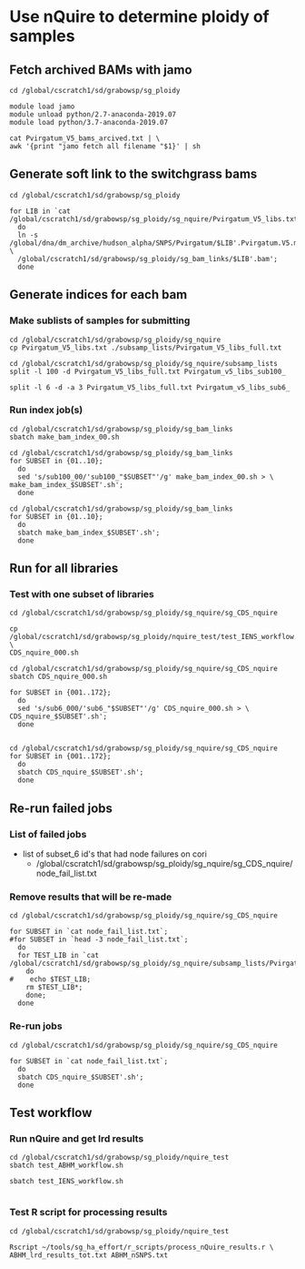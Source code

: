 # Use nQuire to determine ploidy of samples

## Fetch archived BAMs with jamo
```
cd /global/cscratch1/sd/grabowsp/sg_ploidy

module load jamo
module unload python/2.7-anaconda-2019.07
module load python/3.7-anaconda-2019.07

cat Pvirgatum_V5_bams_arcived.txt | \
awk '{print "jamo fetch all filename "$1}' | sh
```

## Generate soft link to the switchgrass bams
```
cd /global/cscratch1/sd/grabowsp/sg_ploidy

for LIB in `cat /global/cscratch1/sd/grabowsp/sg_ploidy/sg_nquire/Pvirgatum_V5_libs.txt`; 
  do
  ln -s /global/dna/dm_archive/hudson_alpha/SNPS/Pvirgatum/$LIB'.Pvirgatum.V5.merged.gatk.bam' \
  /global/cscratch1/sd/grabowsp/sg_ploidy/sg_bam_links/$LIB'.bam';
  done
```

## Generate indices for each bam
### Make sublists of samples for submitting
```
cd /global/cscratch1/sd/grabowsp/sg_ploidy/sg_nquire
cp Pvirgatum_V5_libs.txt ./subsamp_lists/Pvirgatum_V5_libs_full.txt

cd /global/cscratch1/sd/grabowsp/sg_ploidy/sg_nquire/subsamp_lists
split -l 100 -d Pvirgatum_V5_libs_full.txt Pvirgatum_v5_libs_sub100_

split -l 6 -d -a 3 Pvirgatum_V5_libs_full.txt Pvirgatum_v5_libs_sub6_

```
### Run index job(s)
```
cd /global/cscratch1/sd/grabowsp/sg_ploidy/sg_bam_links
sbatch make_bam_index_00.sh

cd /global/cscratch1/sd/grabowsp/sg_ploidy/sg_bam_links
for SUBSET in {01..10};
  do
  sed 's/sub100_00/'sub100_"$SUBSET"'/g' make_bam_index_00.sh > \
make_bam_index_$SUBSET'.sh';
  done

cd /global/cscratch1/sd/grabowsp/sg_ploidy/sg_bam_links
for SUBSET in {01..10};
  do
  sbatch make_bam_index_$SUBSET'.sh';
  done

```

## Run for all libraries
### Test with one subset of libraries
```
cd /global/cscratch1/sd/grabowsp/sg_ploidy/sg_nquire/sg_CDS_nquire

cp /global/cscratch1/sd/grabowsp/sg_ploidy/nquire_test/test_IENS_workflow.sh \
CDS_nquire_000.sh

cd /global/cscratch1/sd/grabowsp/sg_ploidy/sg_nquire/sg_CDS_nquire
sbatch CDS_nquire_000.sh

for SUBSET in {001..172};
  do
  sed 's/sub6_000/'sub6_"$SUBSET"'/g' CDS_nquire_000.sh > \
CDS_nquire_$SUBSET'.sh';
  done


cd /global/cscratch1/sd/grabowsp/sg_ploidy/sg_nquire/sg_CDS_nquire
for SUBSET in {001..172};
  do
  sbatch CDS_nquire_$SUBSET'.sh';
  done
```

## Re-run failed jobs
### List of failed jobs
* list of subset_6 id's that had node failures on cori
  * /global/cscratch1/sd/grabowsp/sg_ploidy/sg_nquire/sg_CDS_nquire/node_fail_list.txt
### Remove results that will be re-made
```
cd /global/cscratch1/sd/grabowsp/sg_ploidy/sg_nquire/sg_CDS_nquire

for SUBSET in `cat node_fail_list.txt`;
#for SUBSET in `head -3 node_fail_list.txt`;
  do
  for TEST_LIB in `cat /global/cscratch1/sd/grabowsp/sg_ploidy/sg_nquire/subsamp_lists/Pvirgatum_v5_libs_sub6_$SUBSET`;
    do
#    echo $TEST_LIB;
    rm $TEST_LIB*;
    done;
  done
```
### Re-run jobs
```
cd /global/cscratch1/sd/grabowsp/sg_ploidy/sg_nquire/sg_CDS_nquire

for SUBSET in `cat node_fail_list.txt`;
  do
  sbatch CDS_nquire_$SUBSET'.sh';
  done
```


## Test workflow
### Run nQuire and get lrd results
```
cd /global/cscratch1/sd/grabowsp/sg_ploidy/nquire_test
sbatch test_ABHM_workflow.sh

sbatch test_IENS_workflow.sh


```
### Test R script for processing results
```
cd /global/cscratch1/sd/grabowsp/sg_ploidy/nquire_test

Rscript ~/tools/sg_ha_effort/r_scripts/process_nQuire_results.r \
ABHM_lrd_results_tot.txt ABHM_nSNPS.txt


```
